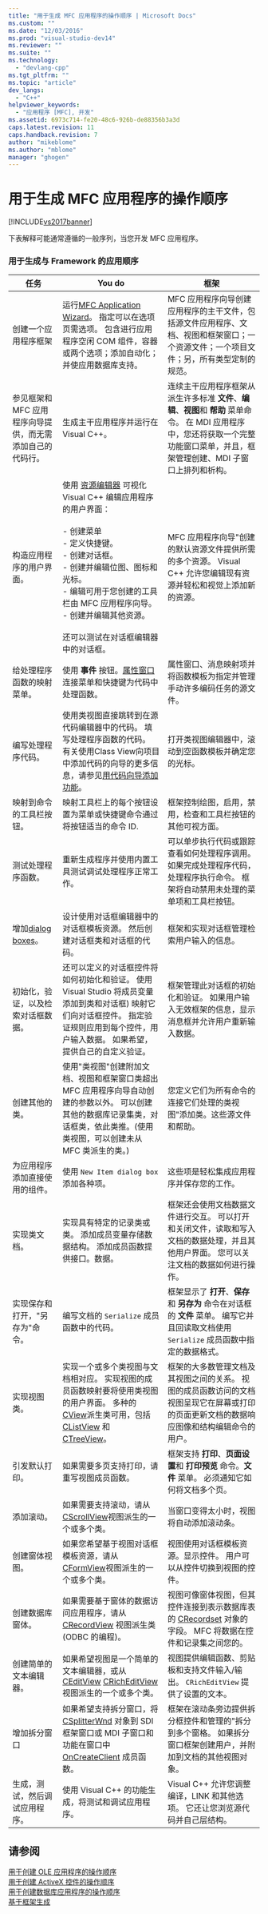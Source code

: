 ```yaml
---
title: "用于生成 MFC 应用程序的操作顺序 | Microsoft Docs"
ms.custom: ""
ms.date: "12/03/2016"
ms.prod: "visual-studio-dev14"
ms.reviewer: ""
ms.suite: ""
ms.technology: 
  - "devlang-cpp"
ms.tgt_pltfrm: ""
ms.topic: "article"
dev_langs: 
  - "C++"
helpviewer_keywords: 
  - "应用程序 [MFC], 开发"
ms.assetid: 6973c714-fe20-48c6-926b-de88356b3a3d
caps.latest.revision: 11
caps.handback.revision: 7
author: "mikeblome"
ms.author: "mblome"
manager: "ghogen"
---
```

# 用于生成 MFC 应用程序的操作顺序
[!INCLUDE[vs2017banner](../assembler/inline/includes/vs2017banner.md)]

下表解释可能通常遵循的一般序列，当您开发 MFC 应用程序。  
  
### 用于生成与 Framework 的应用顺序  
  
|任务|You do|框架|  
|--------|------------|--------|  
|创建一个应用程序框架|运行[MFC Application Wizard](../mfc/reference/mfc-application-wizard.md)。  指定可以在选项页需选项。  包含进行应用程序空闲 COM 组件，容器或两个选项；添加自动化；并使应用数据库支持。|MFC 应用程序向导创建应用程序的主干文件，包括源文件应用程序、文档、视图和框架窗口；一个资源文件；一个项目文件；另，所有类型定制的规范。|  
|参见框架和 MFC 应用程序向导提供，而无需添加自己的代码行。|生成主干应用程序并运行在 Visual C\+\+。|连续主干应用程序框架从派生许多标准 **文件**、**编辑**、**视图**和 **帮助** 菜单命令。  在 MDI 应用程序中，您还将获取一个完整功能窗口菜单，并且，框架管理创建、MDI 子窗口上排列和析构。|  
|构造应用程序的用户界面。|使用 [资源编辑器](../mfc/resource-editors.md) 可视化 Visual C\+\+ 编辑应用程序的用户界面：<br /><br /> -   创建菜单<br />-   定义快捷键。<br />-   创建对话框。<br />-   创建并编辑位图、图标和光标。<br />-   编辑可用于您创建的工具栏由 MFC 应用程序向导。<br />-   创建并编辑其他资源。<br /><br /> 还可以测试在对话框编辑器中的对话框。|MFC 应用程序向导"创建的默认资源文件提供所需的多个资源。  Visual C\+\+ 允许您编辑现有资源并轻松和视觉上添加新的资源。|  
|给处理程序函数的映射菜单。|使用 **事件** 按钮。[属性窗口](../Topic/Properties%20Window.md) 连接菜单和快捷键为代码中处理函数。|属性窗口、消息映射项并将函数模板为指定并管理手动许多编码任务的源文件。|  
|编写处理程序代码。|使用类视图直接跳转到在源代码编辑器中的代码。  填写处理程序函数的代码。  有关使用Class View向项目中添加代码的向导的更多信息，请参见[用代码向导添加功能](../ide/adding-functionality-with-code-wizards-cpp.md)。|打开类视图编辑器中，滚动到空函数模板并确定您的光标。|  
|映射到命令的工具栏按钮。|映射工具栏上的每个按钮设置为菜单或快捷键命令通过将按钮适当的命令 ID.|框架控制绘图，启用，禁用，检查和工具栏按钮的其他可视方面。|  
|测试处理程序函数。|重新生成程序并使用内置工具测试调试处理程序正常工作。|可以单步执行代码或跟踪查看如何处理程序调用。  如果完成处理程序代码，处理程序执行命令。  框架将自动禁用未处理的菜单项和工具栏按钮。|  
|增加[dialog boxes](../mfc/dialog-boxes.md)。|设计使用对话框编辑器中的对话框模板资源。  然后创建对话框类和对话框的代码。|框架和实现对话框管理检索用户输入的信息。|  
|初始化，验证，以及检索对话框数据。|还可以定义的对话框控件将如何初始化和验证。  使用 Visual Studio 将成员变量添加到类和对话框\) 映射它们向对话框控件。  指定验证规则应用到每个控件，用户输入数据。  如果希望，提供自己的自定义验证。|框架管理此对话框的初始化和验证。  如果用户输入无效框架的信息，显示消息框并允许用户重新输入数据。|  
|创建其他的类。|使用"类视图"创建附加文档、视图和框架窗口类超出 MFC 应用程序向导自动创建的参数以外。  可以创建其他的数据库记录集类，对话框类，依此类推。\(使用类视图，可以创建未从 MFC 类派生的类。\)|您定义它们为所有命令的连接它们处理的类视图"添加类。这些源文件和帮助。|  
|为应用程序添加直接使用的组件。|使用 `New Item dialog box` 添加各种项。|这些项是轻松集成应用程序并保存您的工作。|  
|实现类文档。|实现具有特定的记录类或类。  添加成员变量存储数据结构。  添加成员函数提供接口。数据。|框架还会使用文档数据文件进行交互。  可以打开和关闭文件，读取和写入文档的数据处理，并且其他用户界面。  您可以关注文档的数据如何进行操作。|  
|实现保存和打开，"另存为"命令。|编写文档的 `Serialize` 成员函数中的代码。|框架显示了 **打开**、**保存**和 **另存为** 命令在对话框的 **文件** 菜单。  编写它并且回读取文档使用 `Serialize` 成员函数中指定的数据格式。|  
|实现视图类。|实现一个或多个类视图与文档相对应。  实现视图的成员函数映射要将使用类视图的用户界面。  多种的 [CView](../mfc/reference/cview-class.md)派生类可用，包括 [CListView](../mfc/reference/clistview-class.md) 和 [CTreeView](../mfc/reference/ctreeview-class.md)。|框架的大多数管理文档及其视图之间的关系。  视图的成员函数访问的文档视图呈现它在屏幕或打印的页面更新文档的数据响应图像和结构编辑命令的用户。|  
|引发默认打印。|如果需要多页支持打印，请重写视图成员函数。|框架支持 **打印**、**页面设置**和 **打印预览** 命令。**文件** 菜单。  必须通知它如何将文档多个页。|  
|添加滚动。|如果需要支持滚动，请从 [CScrollView](../mfc/reference/cscrollview-class.md)视图派生的一个或多个类。|当窗口变得太小时，视图将自动添加滚动条。|  
|创建窗体视图。|如果您希望基于视图对话框模板资源，请从 [CFormView](../mfc/reference/cformview-class.md)视图派生的一个或多个类。|视图使用对话框模板资源。显示控件。  用户可以从控件切换到视图的控件。|  
|创建数据库窗体。|如果需要基于窗体的数据访问应用程序，请从 [CRecordView](../mfc/reference/crecordview-class.md) 视图派生类 \(ODBC 的编程\)。|视图可像窗体视图，但其控件连接到表示数据库表的 [CRecordset](../mfc/reference/crecordset-class.md) 对象的字段。  MFC 将数据在控件和记录集之间您的。|  
|创建简单的文本编辑器。|如果希望视图是一个简单的文本编辑器，或从 [CEditView](../mfc/reference/ceditview-class.md) [CRichEditView](../mfc/reference/cricheditview-class.md)视图派生的一个或多个类。|视图提供编辑函数、剪贴板和支持文件输入\/输出。  `CRichEditView` 提供了设置的文本。|  
|增加拆分窗口|如果希望支持拆分窗口，将 [CSplitterWnd](../mfc/reference/csplitterwnd-class.md) 对象到 SDI 框架窗口或 MDI 子窗口和功能在窗口中 [OnCreateClient](../Topic/CFrameWnd::OnCreateClient.md) 成员函数。|框架在滚动条旁边提供拆分框控件和管理的"拆分到多个窗格。  如果拆分窗口框架创建用户，并附加到文档的其他视图对象。|  
|生成，测试，然后调试应用程序。|使用 Visual C\+\+ 的功能生成，将测试和调试应用程序。|Visual C\+\+ 允许您调整编译，LINK 和其他选项。  它还让您浏览源代码并自己层结构。|  
  
## 请参阅  
 [用于创建 OLE 应用程序的操作顺序](../mfc/sequence-of-operations-for-creating-ole-applications.md)   
 [用于创建 ActiveX 控件的操作顺序](../mfc/sequence-of-operations-for-creating-activex-controls.md)   
 [用于创建数据库应用程序的操作顺序](../mfc/sequence-of-operations-for-creating-database-applications.md)   
 [基于框架生成](../mfc/building-on-the-framework.md)